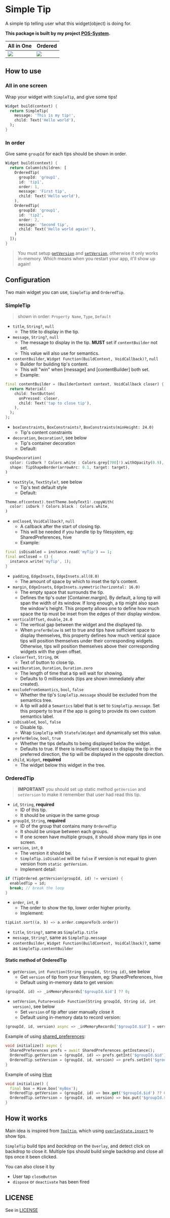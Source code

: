 # Simple Tip

A simple tip telling user what this widget(object) is doing for.

**This package is built by my project [POS-System](https://github.com/evan361425/flutter-pos-system).**

| All in One                                                                             | Ordered                                                                                        |
| -------------------------------------------------------------------------------------- | ---------------------------------------------------------------------------------------------- |
| ![](https://github.com/evan361425/flutter-simple-tip/blob/master/images/tip-short.gif) | ![](https://github.com/evan361425/flutter-simple-tip/blob/master/images/tip_ordered-short.gif) |

## How to use

### All in one screen

Wrap your widget with `SimpleTip`, and give some tips!

```dart
Widget build(context) {
  return SimpleTip(
    message: 'This is my tip!',
    child: Text('Hello world'),
  );
}
```

### In order

Give same `groupId` for each tips should be shown in order.

```dart
Widget build(context) {
  return Column(children: [
    OrderedTip(
      groupId: 'group1',
      id: 'tip1',
      order: 1,
      message: 'First tip',
      child: Text('Hello world'),
    ),
    OrderedTip(
      groupId: 'group1',
      id: 'tip2',
      order: 2,
      message: 'Second tip',
      child: Text('Hello world again!'),
    )
  ]);
}
```

> You must setup [`getVersion`](#static-method-of-orderedtip) and [`setVersion`](#static-method-of-orderedtip), otherwise it only works in-memory.
> Which means when you restart your app, it'll show up again!

## Configuration

Two main widget you can use, `SimpleTip` and `OrderedTip`.

### SimpleTip

> shown in order: `Property Name`, `Type`, `Default`

- `title`, `String?`, `null`
  - The title to display in the tip.
- `message`, `String?`, `null`
  - The message to display in the tip. **MUST** set if `contentBuilder` not set.
  - This value will also use for semantics.
- `contentBuilder`, `Widget Function(BuildContext, VoidCallback)?`, `null`
  - Builder for building tip's content.
  - This will "win" when [message] and [contentBuilder] both set.
  - Example:

```dart
final contentBuilder = (BuilderContext context, VoidCallback closer) {
  return Material(
    child: TextButton(
      onPressed: closer,
      child: Text('tap to close tip'),
    ),
  );
};
```

- `boxConstraints`, `BoxConstraints?`, `BoxConstraints(minHeight: 24.0)`
  - Tip's content constraints
- `decoration`, `Decoration?`, see below
  - Tip's container decoration
  - Default:

```dart
ShapeDecoration(
  color: (isDark ? Colors.white : Colors.grey[700]!).withOpacity(0.9),
  shape: TipShapeBorder(arrowArc: 0.1, target: target),
)
```

- `textStyle`, `TextStyle?`, see below
  - Tip's text default style
  - Default:

```dart
Theme.of(context).textTheme.bodyText1!.copyWith(
  color: isDark ? Colors.black : Colors.white,
)
```

- `onClosed`, `VoidCallback?`, `null`
  - A callback after the start of closing tip.
  - This will be needed if you handle tip by filesystem, eg: SharedPreferences, hive
  - Example:

```dart
final isDisabled = instance.read('myTip') == 1;
final onClosed = () {
  instance.write('myTip', 1);
}
```

- `padding`, `EdgeInsets`, `EdgeInsets.all(8.0)`
  - The amount of space by which to inset the tip's content.
- `margin`, `EdgeInsets`, `EdgeInsets.symmetric(horizontal: 16.0)`
  - The empty space that surrounds the tip.
  - Defines the tip's outer [Container.margin]. By default, a long tip will span the width of its window. If long enough, a tip might also span the window's height. This property allows one to define how much space the tip must be inset from the edges of their display window.
- `verticalOffset`, `double`, `24.0`
  - The vertical gap between the widget and the displayed tip.
  - When `preferBelow` is set to true and tips have sufficient space to display themselves, this property defines how much vertical space tips will position themselves under their corresponding widgets. Otherwise, tips will position themselves above their corresponding widgets with the given offset.
- `closerText`, `String`, `OK`
  - Text of button to close tip.
- `waitDuration`, `Duration`, `Duration.zero`
  - The length of time that a tip will wait for showing.
  - Defaults to 0 milliseconds (tips are shown immediately after created).
- `excludeFromSemantics`, `bool`, `false`
  - Whether the tip's `SimpleTip.message` should be excluded from the semantics tree.
  - A tip will add a `Semantics` label that is set to `SimpleTip.message`. Set this property to true if the app is going to provide its own custom semantics label.
- `isDisabled`, `bool`, `false`
  - Disable tip.
  - Wrap `SimpleTip` with `StatefulWidget` and dynamically set this value.
- `preferBelow`, `bool`, `true`
  - Whether the tips defaults to being displayed below the widget.
  - Defaults to true. If there is insufficient space to display the tip in the preferred direction, the tip will be displayed in the opposite direction.
- `child`, `Widget`, **required**
  - The widget below this widget in the tree.

### OrderedTip

> **IMPORTANT** you should set up static method `getVersion` and `setVersion` to make it remember that user had read this tip.

- `id`, `String`, **required**
  - ID of this tip.
  - It should be unique in the same group
- `groupId`, `String`, **required**
  - ID of the group that contains many `OrderedTip`
  - It should be unique between each groups.
  - If one screen have multiple groups, it should show many tips in one screen.
- `version`, `int`, `0`
  - The version it should be.
  - `SimpleTip.isDisabled` will be `false` if version is not equal to given version from `static getVersion`.
  - Implement detail:

```dart
if (TipOrdered.getVersion(groupId, id) != version) {
  enabledTip = id;
  break; // break the loop
}
```

- `order`, `int`, `0`
  - The order to show the tip, lower order higher priority.
  - Implement:

```dart
tipList.sort((a, b) => a.order.compareTo(b.order))
```

- `title`, `String?`, same as `SimpleTip.title`
- `message`, `String?`, same as `SimpleTip.message`
- `contentBuilder`, `Widget Function(BuildContext, VoidCallback)?`, same as `SimpleTip.contentBuilder`

#### Static method of OrderedTip

- `getVersion`, `int Function(String groupId, String id)`, see below
  - Get `version` of tip from your filesystem, eg: SharedPreferences, hive
  - Default using in-memory data to get version:

```dart
(groupId, id) => _inMemoryRecords['$groupId.$id'] ?? 0;
```

- `setVersion`, `Future<void> Function(String groupId, String id, int version)`, see below
  - Set `version` of tip after user manually close it
  - Default using in-memory data to record version:

```dart
(groupId, id, version) async => _inMemoryRecords['$groupId.$id'] = version
```

Example of using [shared_preferences](https://pub.dev/packages/shared_preferences):

```dart
void initialize() async {
  SharedPreferences prefs = await SharedPreferences.getInstance();
  OrderedTip.getVersion = (groupId, id) => prefs.getInt('$groupId.$id') ?? 0;
  OrderedTip.setVersion = (groupId, id, version) => prefs.setInt('$groupId.$id', version);
}
```

Example of using [Hive](https://pub.dev/packages/hive)

```dart
void initialize() {
  final box = Hive.box('myBox');
  OrderedTip.getVersion = (groupId, id) => box.get('$groupId.$id') ?? 0;
  OrderedTip.setVersion = (groupId, id, version) => box.put('$groupId.$id', version);
}
```

## How it works

Main idea is inspired from [`Tooltip`](https://api.flutter.dev/flutter/material/Tooltip-class.html), which using [`overlayState.insert`](https://api.flutter.dev/flutter/widgets/OverlayState/insert.html) to show tips.

`SimpleTip` build tips and _backdrop_ on the `Overlay`, and detect click on backdrop to close it. Multiple tips should build single backdrop and close all tips once it been clicked.

You can also close it by

- User tap `closeButton`
- `dispose` or `deactivate` has been fired

## LICENSE

See in [LICENSE](LICENSE)
